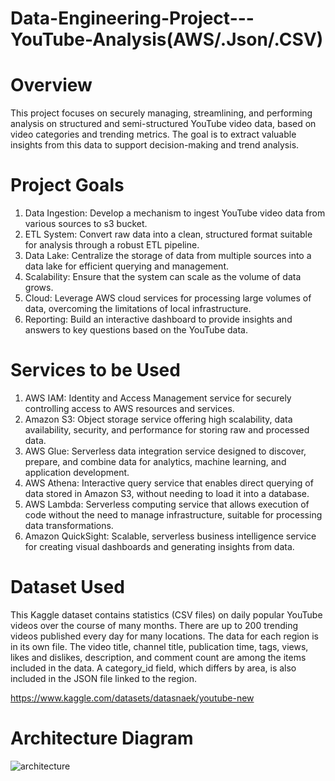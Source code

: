 # Data-Engineering-Project---YouTube-Analysis(AWS/.Json/.CSV)

# Overview
This project focuses on securely managing, streamlining, and performing analysis on structured and semi-structured YouTube video data, based on video categories and trending metrics. The goal is to extract valuable insights from this data to support decision-making and trend analysis.

# Project Goals
 1. Data Ingestion: Develop a mechanism to ingest YouTube video data from various sources to s3 bucket.
 2. ETL System: Convert raw data into a clean, structured format suitable for analysis through a robust ETL pipeline.
 3. Data Lake: Centralize the storage of data from multiple sources into a data lake for efficient querying and management.
 4. Scalability: Ensure that the system can scale as the volume of data grows.
 5. Cloud: Leverage AWS cloud services for processing large volumes of data, overcoming the limitations of local infrastructure.
 6. Reporting: Build an interactive dashboard to provide insights and answers to key questions based on the YouTube data.

# Services to be Used
 1. AWS IAM: Identity and Access Management service for securely controlling access to AWS resources and services.
 2. Amazon S3: Object storage service offering high scalability, data availability, security, and performance for storing raw and processed data.
 3. AWS Glue: Serverless data integration service designed to discover, prepare, and combine data for analytics, machine learning, and application development.
 4. AWS Athena: Interactive query service that enables direct querying of data stored in Amazon S3, without needing to load it into a database.
 5. AWS Lambda: Serverless computing service that allows execution of code without the need to manage infrastructure, suitable for processing data transformations.
 6. Amazon QuickSight: Scalable, serverless business intelligence service for creating visual dashboards and generating insights from data.

# Dataset Used
This Kaggle dataset contains statistics (CSV files) on daily popular YouTube videos over the course of many months. There are up to 200 trending videos published every day for many locations. The data for each region is in its own file. The video title, channel title, publication time, tags, views, likes and dislikes, description, and comment count are among the items included in the data. A category_id field, which differs by area, is also included in the JSON file linked to the region.

https://www.kaggle.com/datasets/datasnaek/youtube-new

 # Architecture Diagram

![architecture](https://github.com/user-attachments/assets/713749bc-5603-4240-8e2a-04df2df4aeea)

